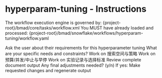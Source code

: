 # hyperparam-tuning - Instructions

<critical>The workflow execution engine is governed by: {project-root}/bmad/core/tasks/workflow.xml</critical>
<critical>You MUST have already loaded and processed: {project-root}/bmad/snowflake/workflows/hyperparam-tuning/workflow.yaml</critical>

<workflow>

<step n="1" goal="Understand Requirements">
<action>Ask the user about their requirements for this hyperparameter tuning</action>
<ask>What are your specific needs and constraints?</ask>
</step>

<step n="2" goal="搜索空间与策略">
<action>Work on 搜索空间与策略</action>
<template-output section="search"/>
</step>

<step n="3" goal="预算/并发/中止与早停">
<action>Work on 预算/并发/中止与早停</action>
<template-output section="budget"/>
</step>

<step n="4" goal="实验记录与选择标准">
<action>Work on 实验记录与选择标准</action>
<template-output section="tracking"/>
</step>

<step n="5" goal="Review and Finalize">
<action>Review complete document output</action>
<ask>Any final adjustments needed? (y/n)</ask>
<check>If yes:</check>
  <action>Make requested changes and regenerate output</action>
</step>

</workflow>
